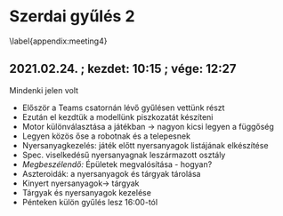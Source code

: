# Szerdai gyűlés 2
\label{appendix:meeting4}

## 2021.02.24. ; kezdet: 10:15 ; vége: 12:27

Mindenki jelen volt

 - Először a Teams csatornán lévő gyűlésen vettünk részt
 - Ezután el kezdtük a modellünk piszkozatát készíteni
 - Motor különválasztása a játékban -> nagyon kicsi legyen a függőség
 - Legyen közös őse a robotnak és a telepesnek
 - Nyersanyagkezelés: játék előtt nyersanyagok listájának elkészítése
 - Spec. viselkedésű nyersanyagnak leszármazott osztály
 - *Megbeszélendő:* Épületek megvalósítása - hogyan?
 - Aszteroidák: a nyersanyagok és tárgyak tárolása
 - Kinyert nyersanyagok-> tárgyak
 - Tárgyak és nyersanyagok kezelése
 - Pénteken külön gyűlés lesz 16:00-tól